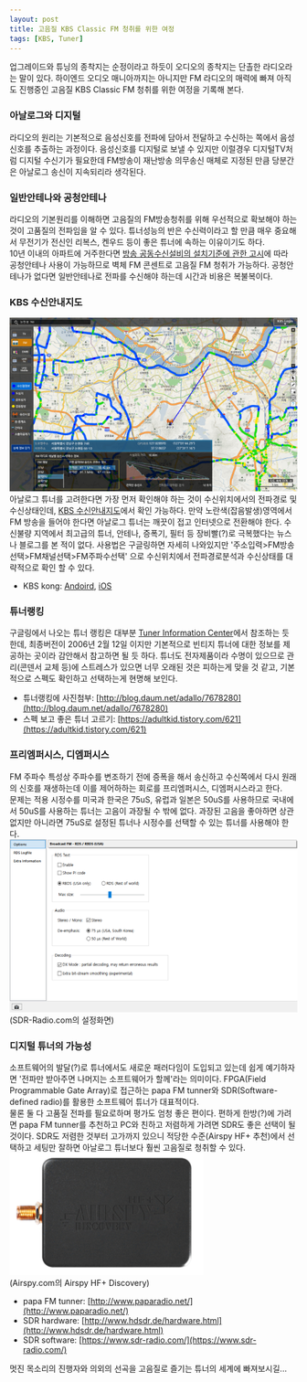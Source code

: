 ```yaml
---
layout: post
title: 고음질 KBS Classic FM 청취를 위한 여정
tags: [KBS, Tuner]
---
```


업그레이드와 튜닝의 종착지는 순정이라고 하듯이 오디오의 종착지는 단촐한 라디오라는 말이 있다. 하이엔드 오디오 매니아까지는 아니지만 FM 라디오의 매력에 빠져 아직도 진행중인 고음질 KBS Classic FM 청취를 위한 여정을 기록해 본다.

### 아날로그와 디지털

라디오의 원리는 기본적으로 음성신호를 전파에 담아서 전달하고 수신하는 쪽에서 음성신호를 추출하는 과정이다. 음성신호를 디지털로 보낼 수 있지만 이럴경우 디지털TV처럼 디지털 수신기가 필요한데 FM방송이 재난방송 의무송신 매체로 지정된 만큼 당분간은 아날로그 송신이 지속되리라 생각된다.

### 일반안테나와 공청안테나

라디오의 기본원리를 이해하면 고음질의 FM방송청취를 위해 우선적으로 확보해야 하는것이 고품질의 전파임을 알 수 있다. 튜너성능의 반은 수신력이라고 할 만큼 매우 중요해서 무전기가 전신인 리복스, 켄우드 등이 좋은 튜너에 속하는 이유이기도 하다.  
10년 이내의 아파트에 거주한다면 [방송 공동수신설비의 설치기준에 관한 고시](http://www.law.go.kr/%ED%96%89%EC%A0%95%EA%B7%9C%EC%B9%99/%EB%B0%A9%EC%86%A1%EA%B3%B5%EB%8F%99%EC%88%98%EC%8B%A0%EC%84%A4%EB%B9%84%EC%9D%98%EC%84%A4%EC%B9%98%EA%B8%B0%EC%A4%80%EC%97%90%EA%B4%80%ED%95%9C%EA%B3%A0%EC%8B%9C)에 따라 공청안테나 사용이 가능하므로 벽체 FM 콘센트로 고음질 FM 청취가 가능하다. 공청안테나가 없다면 일반안테나로 전파를 수신해야 하는데 시간과 비용은 복불복이다.

### KBS 수신안내지도

![kbs-fm-map](/img/kbs_fm_map.png)  
아날로그 튜너를 고려한다면 가장 먼저 확인해야 하는 것이 수신위치에서의 전파경로 및 수신상태인데, [KBS 수신안내지도](https://map.kbs.co.kr/map.jsp)에서 확인 가능하다. 만약 노란색(잡음발생)영역에서 FM 방송을 들어야 한다면 아날로그 튜너는 깨끗이 접고 인터넷으로 전환해야 한다. 수신불량 지역에서 최고급의 튜너, 안테나, 증폭기, 필터 등 장비빨(?)로 극복했다는 뉴스나 블로그를 본 적이 없다. 사용법은 구글링하면 자세히 나와있지만 '주소입력>FM방송선택>FM채널선택>FM주파수선택' 으로 수신위치에서 전파경로분석과 수신상태를 대략적으로 확인 할 수 있다.

- KBS kong: [Andoird](https://play.google.com/store/apps/details?id=kr.co.kbs.kong), [iOS](https://apps.apple.com/kr/app/kbs-kong/id928368733)

### 튜너랭킹

구글링에서 나오는 튜너 랭킹은 대부분 [Tuner Information Center](ttps://www.fmtunerinfo.com/standings.html)에서 참조하는 듯 한데, 최종버전이 2006년 2월 12일 이지만 기본적으로 빈티지 튜너에 대한 정보를 제공하는 곳이라 감안해서 참고하면 될 듯 하다. 튜너도 전자제품이라 수명이 있으므로 관리(콘덴서 교체 등)에 스트레스가 있으면 너무 오래된 것은 피하는게 맞을 것 같고, 기본적으로 스펙도 확인하고 선택하는게 현명해 보인다.

- 튜너랭킹에 사진첨부: [http://blog.daum.net/adallo/7678280](http://blog.daum.net/adallo/7678280)
- 스펙 보고 좋은 튜너 고르기: [https://adultkid.tistory.com/621](https://adultkid.tistory.com/621)

### 프리엠퍼시스, 디엠퍼시스

FM 주파수 특성상 주파수를 변조하기 전에 증폭을 해서 송신하고 수신쪽에서 다시 원래의 신호를 재생하는데 이를 제어하하는 회로를 프리엠퍼시스, 디엠퍼시스라고 한다.  
문제는 적용 시정수를 미국과 한국은 75uS, 유럽과 일본은 50uS를 사용하므로 국내에서 50uS를 사용하는 튜너는 고음이 과장될 수 밖에 없다. 과장된 고음을 좋아하면 상관없지만 아니라면 75uS로 설정된 튜너나 시정수를 선택할 수 있는 튜너를 사용해야 한다.
![sdr-radio-rds](/img/sdr_radio_rds.png)  
(SDR-Radio.com의 설정화면)

### 디지털 튜너의 가능성

소프트웨어의 발달(?)로 튜너에서도 새로운 패러다임이 도입되고 있는데 쉽게 예기하자면 '전파만 받아주면 나머지는 소프트웨어가 할께'라는 의미이다. FPGA(Field Programmable Gate Array)로 접근하는 papa FM tunner와 SDR(Software-defined radio)를 활용한 소프트웨어 튜너가 대표적이다.  
물론 둘 다 고품질 전파를 필요로하며 평가도 엄청 좋은 편이다. 편하게 한방(?)에 가려면 papa FM tunner를 추천하고 PC와 친하고 저렴하게 가려면 SDR도 좋은 선택이 될 것이다. SDR도 저렴한 것부터 고가까지 있으니 적당한 수준(Airspy HF+ 추천)에서 선택하고 세팅만 잘하면 아날로그 튜너보다 훨씬 고음질로 청취할 수 있다.  
![hfplus-discovery](/img/hfplus_discovery.png)  
(Airspy.com의 Airspy HF+ Discovery)

- papa FM tunner: [http://www.paparadio.net/](http://www.paparadio.net/)
- SDR hardware: [http://www.hdsdr.de/hardware.html](http://www.hdsdr.de/hardware.html)
- SDR software: [https://www.sdr-radio.com/](https://www.sdr-radio.com/)

멋진 목소리의 진행자와 의외의 선곡을 고음질로 즐기는 튜너의 세계에 빠져보시길...
